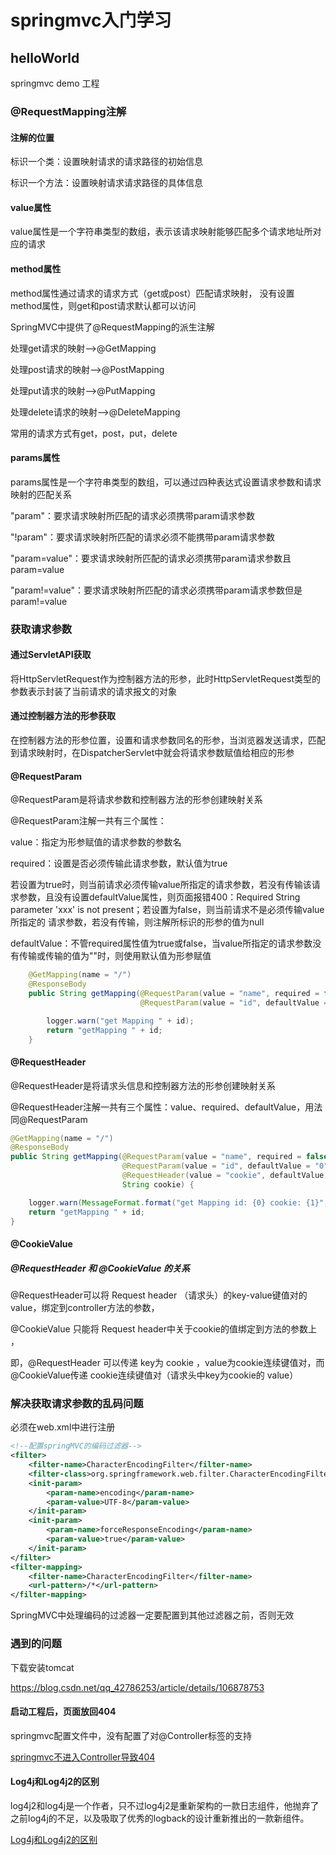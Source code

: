 # springmvc入门学习

## helloWorld

springmvc  demo 工程

### @RequestMapping注解

#### 注解的位置

标识一个类：设置映射请求的请求路径的初始信息

标识一个方法：设置映射请求请求路径的具体信息

#### value属性

value属性是一个字符串类型的数组，表示该请求映射能够匹配多个请求地址所对应的请求

#### method属性

method属性通过请求的请求方式（get或post）匹配请求映射， 没有设置method属性，则get和post请求默认都可以访问 



SpringMVC中提供了@RequestMapping的派生注解

处理get请求的映射-->@GetMapping

处理post请求的映射-->@PostMapping

处理put请求的映射-->@PutMapping

处理delete请求的映射-->@DeleteMapping



常用的请求方式有get，post，put，delete

#### params属性

params属性是一个字符串类型的数组，可以通过四种表达式设置请求参数和请求映射的匹配关系

"param"：要求请求映射所匹配的请求必须携带param请求参数

"!param"：要求请求映射所匹配的请求必须不能携带param请求参数

"param=value"：要求请求映射所匹配的请求必须携带param请求参数且param=value

"param!=value"：要求请求映射所匹配的请求必须携带param请求参数但是param!=value



### 获取请求参数

#### 通过ServletAPI获取

将HttpServletRequest作为控制器方法的形参，此时HttpServletRequest类型的参数表示封装了当前请求的请求报文的对象

#### 通过控制器方法的形参获取

在控制器方法的形参位置，设置和请求参数同名的形参，当浏览器发送请求，匹配到请求映射时，在DispatcherServlet中就会将请求参数赋值给相应的形参

#### @RequestParam

@RequestParam是将请求参数和控制器方法的形参创建映射关系

@RequestParam注解一共有三个属性：

value：指定为形参赋值的请求参数的参数名

required：设置是否必须传输此请求参数，默认值为true

若设置为true时，则当前请求必须传输value所指定的请求参数，若没有传输该请求参数，且没有设置defaultValue属性，则页面报错400：Required String parameter 'xxx' is not present；若设置为false，则当前请求不是必须传输value所指定的 请求参数，若没有传输，则注解所标识的形参的值为null

defaultValue：不管required属性值为true或false，当value所指定的请求参数没有传输或传输的值为""时，则使用默认值为形参赋值

```java
    @GetMapping(name = "/")
    @ResponseBody
    public String getMapping(@RequestParam(value = "name", required = false) String name,
                             @RequestParam(value = "id", defaultValue = "0") Long id) {

        logger.warn("get Mapping " + id);
        return "getMapping " + id;
    }

```

#### @RequestHeader

@RequestHeader是将请求头信息和控制器方法的形参创建映射关系

@RequestHeader注解一共有三个属性：value、required、defaultValue，用法同@RequestParam

```java
@GetMapping(name = "/")
@ResponseBody
public String getMapping(@RequestParam(value = "name", required = false) String name,
                         @RequestParam(value = "id", defaultValue = "0") Long id,
                         @RequestHeader(value = "cookie", defaultValue = "0") 
                         String cookie) {

    logger.warn(MessageFormat.format("get Mapping id: {0} cookie: {1}", id.toString(), cookie));
    return "getMapping " + id;
}
```

#### @CookieValue

##### @RequestHeader 和 @CookieValue 的关系

@RequestHeader可以将 Request header （请求头）的key-value键值对的value，绑定到controller方法的参数，

@CookieValue 只能将 Request header中关于cookie的值绑定到方法的参数上 ，

即，@RequestHeader 可以传递 key为 cookie ，value为cookie连续键值对，而@CookieValue传递 cookie连续键值对（请求头中key为cookie的 value）



### 解决获取请求参数的乱码问题

必须在web.xml中进行注册

```xml
<!--配置springMVC的编码过滤器-->
<filter>
    <filter-name>CharacterEncodingFilter</filter-name>
    <filter-class>org.springframework.web.filter.CharacterEncodingFilter</filter-class>
    <init-param>
        <param-name>encoding</param-name>
        <param-value>UTF-8</param-value>
    </init-param>
    <init-param>
        <param-name>forceResponseEncoding</param-name>
        <param-value>true</param-value>
    </init-param>
</filter>
<filter-mapping>
    <filter-name>CharacterEncodingFilter</filter-name>
    <url-pattern>/*</url-pattern>
</filter-mapping>
```

SpringMVC中处理编码的过滤器一定要配置到其他过滤器之前，否则无效



### 遇到的问题

下载安装tomcat

https://blog.csdn.net/qq_42786253/article/details/106878753



#### 启动工程后，页面放回404

springmvc配置文件中，没有配置了对@Controller标签的支持

[springmvc不进入Controller导致404](https://blog.csdn.net/qq_36769100/article/details/71746449)



#### Log4j和Log4j2的区别

 log4j2和log4j是一个作者，只不过log4j2是重新架构的一款日志组件，他抛弃了之前log4j的不足，以及吸取了优秀的logback的设计重新推出的一款新组件。

[Log4j和Log4j2的区别](https://www.cnblogs.com/KylinBlog/p/7841217.html)